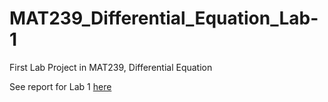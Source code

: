 # MAT239_Differential_Equation_Lab-1
First Lab Project in MAT239, Differential Equation

See report for Lab 1 [here](https://cefns.nau.edu/~zl248/MAT239/Lab1/)
